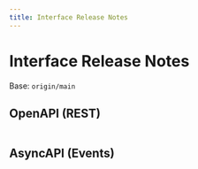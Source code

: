 ```yaml
---
title: Interface Release Notes
---
```


# Interface Release Notes

Base: `origin/main`

## OpenAPI (REST)

```diff

```

## AsyncAPI (Events)

```diff

```

